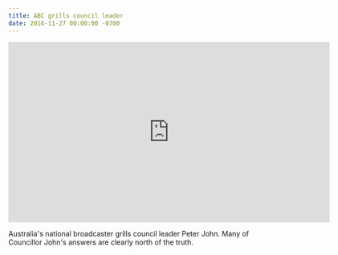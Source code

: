 ```yaml
---
title: ABC grills council leader
date: 2016-11-27 00:00:00 -0700
---
```

<iframe width="640" height="360" src="https://www.youtube.com/embed/gq_QpqIArGg" frameborder="0" allow="accelerometer; autoplay; encrypted-media; gyroscope; picture-in-picture" allowfullscreen></iframe>

Australia's national broadcaster grills council leader Peter John. Many of Councillor John's answers are clearly north of the truth.
